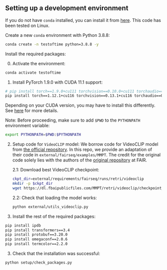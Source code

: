 ## Setting up a development environment

If you do not have `conda` installed, you can install it from [here](https://docs.conda.io/en/latest/miniconda.html). This code has been tested on Linux.

Create a new `conda` environment with Python 3.8.8:

```bash
conda create -n testoftime python=3.8.8 -y
```

Install the required packages:

0. Activate the environment:
```bash
conda activate testoftime
```

1. Install PyTorch 1.9.0 with CUDA 11.1 support:

```sh
# pip install torch==1.9.0+cu111 torchvision==0.10.0+cu111 torchaudio==0.9.0 -f https://download.pytorch.org/whl/torch_stable.html
pip install torch==1.12.1+cu116 torchvision==0.13.1+cu116 torchaudio==0.12.1 --extra-index-url https://download.pytorch.org/whl/cu116
```
Depending on your CUDA version, you may have to install this differently. See [here](https://pytorch.org/get-started/previous-versions/) for more details.


Note: Before proceeding, make sure to add `$PWD` to the `PYTHONPATH` environment variable:

```sh
export PYTHONPATH=$PWD:$PYTHONPATH
```


2. Setup code for `VideoCLIP` model: We borrow code for VideoCLIP model from [the official repository](https://github.com/facebookresearch/fairseq/tree/main/examples/MMPT). In this repo, we provide an adaptation of their code in `external/fairseq/examples/MMPT`. The credit for the original code solely lies with the authors of the [original repository](https://github.com/facebookresearch/fairseq/tree/main/examples/MMPT) at FAIR.


    2.1: Download best VideoCLIP checkpoint:
    ```sh
    ckpt_dir=external/requirements/fairseq/runs/retri/videoclip
    mkdir -p $ckpt_dir
    wget https://dl.fbaipublicfiles.com/MMPT/retri/videoclip/checkpoint_best.pt -O $ckpt_dir/checkpoint_best.pt
    ```

    <!-- 2.2: Download S3D model checkpoints.
    ```sh
    ckpt_dir=external/requirements/fairseq/pretrained_models/
    mkdir -p $ckpt_dir
    wget https://www.rocq.inria.fr/cluster-willow/amiech/howto100m/s3d_howto100m.pth -O $ckpt_dir/s3d_howto100m.pth
    wget https://www.rocq.inria.fr/cluster-willow/amiech/howto100m/s3d_dict.npy -O $ckpt_dir/s3d_dict.npy
    ``` -->

    2.2: Check that loading the model works:
    ```sh
    python external/utils_videoclip.py
    ```


2. Install the rest of the required packages:

```sh
pip install ipdb
pip install transformers==3.4
pip install protobuf==3.20.0
pip install omegaconf==2.0.6
pip install termcolor==2.2.0
```

3. Check that the installation was successful:

```sh
python setup/check_packages.py
```
